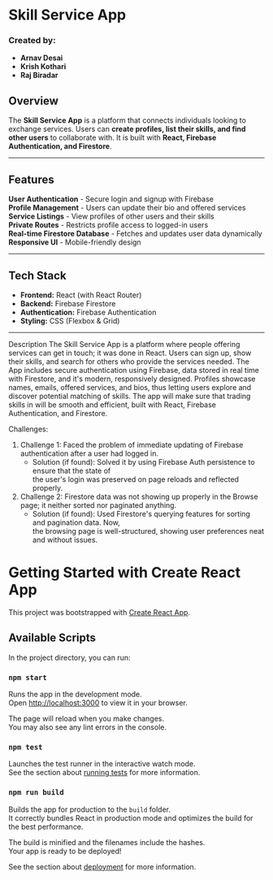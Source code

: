 #  Skill Service App

### Created by:
- **Arnav Desai**
- **Krish Kothari**
- **Raj Biradar**

##  Overview

The **Skill Service App** is a platform that connects individuals looking to exchange services. Users can **create profiles, list their skills, and find other users** to collaborate with. It is built with **React, Firebase Authentication, and Firestore**.

---

##  Features

**User Authentication** - Secure login and signup with Firebase  
**Profile Management** - Users can update their bio and offered services  
**Service Listings** - View profiles of other users and their skills  
**Private Routes** - Restricts profile access to logged-in users  
**Real-time Firestore Database** - Fetches and updates user data dynamically  
**Responsive UI** - Mobile-friendly design  

---

##  Tech Stack

- **Frontend:** React (with React Router)  
- **Backend:** Firebase Firestore  
- **Authentication:** Firebase Authentication  
- **Styling:** CSS (Flexbox & Grid)  

---

Description
The Skill Service App is a platform where people offering services can get in touch; it was done in React. Users can sign up, show their skills, and search for others who provide the services needed. The App includes secure authentication using Firebase, data stored in real time with Firestore, and it's modern, responsively designed. Profiles showcase names, emails, offered services, and bios, thus letting users explore and discover potential matching of skills. The app will make sure that trading skills in will be smooth and efficient, built with React, Firebase Authentication, and Firestore.


Challenges:
1. Challenge 1: Faced the problem of immediate updating of Firebase authentication after a user had logged in.
   - Solution (if found): Solved it by using Firebase Auth persistence to ensure that the state of  
      the user's login was preserved on page reloads and reflected properly.
2. Challenge 2: Firestore data was not showing up properly in the Browse page; it neither sorted nor paginated anything.
   - Solution (if found): Used Firestore's querying features for sorting and pagination data. Now,    
   the browsing page is well-structured, showing user preferences neat and without issues.



# Getting Started with Create React App

This project was bootstrapped with [Create React App](https://github.com/facebook/create-react-app).

## Available Scripts

In the project directory, you can run:

### `npm start`

Runs the app in the development mode.\
Open [http://localhost:3000](http://localhost:3000) to view it in your browser.

The page will reload when you make changes.\
You may also see any lint errors in the console.

### `npm test`

Launches the test runner in the interactive watch mode.\
See the section about [running tests](https://facebook.github.io/create-react-app/docs/running-tests) for more information.

### `npm run build`

Builds the app for production to the `build` folder.\
It correctly bundles React in production mode and optimizes the build for the best performance.

The build is minified and the filenames include the hashes.\
Your app is ready to be deployed!

See the section about [deployment](https://facebook.github.io/create-react-app/docs/deployment) for more information.
